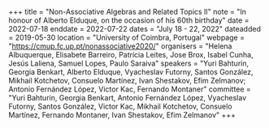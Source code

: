 +++
title = "Non-Associative Algebras and Related Topics II"
note = "In honour of Alberto Elduque, on the occasion of his 60th birthday"
date = 2022-07-18
enddate = 2022-07-22
dates = "July 18 - 22, 2022"
dateadded = 2019-05-30
location = "University of Coimbra, Portugal"
webpage = "https://cmup.fc.up.pt/nonassociative2020/"
organisers = "Helena Albuquerque, Elisabete Barreiro, Patrícia Leites, Jose Brox, Isabel Cunha, Jesús Laliena, Samuel Lopes, Paulo Saraiva"
speakers = "Yuri Bahturin, Georgia Benkart, Alberto Elduque, Vyacheslav Futorny, Santos González, Mikhail Kotchetov, Consuelo Martínez, Ivan Shestakov, Efim Zelmanov; Antonio Fernández López, Victor Kac, Fernando Montaner"
committee = "Yuri Bahturin, Georgia Benkart, Antonio Fernández López, Vyacheslav Futorny, Santos González, Victor Kac, Mikhail Kotchetov, Consuelo Martínez, Fernando Montaner, Ivan Shestakov, Efim Zelmanov"
+++
